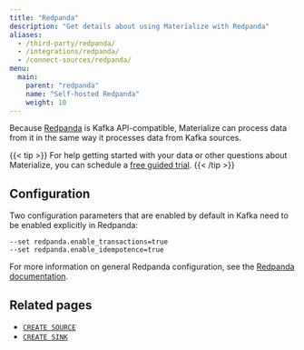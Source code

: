 ```yaml
---
title: "Redpanda"
description: "Get details about using Materialize with Redpanda"
aliases:
  - /third-party/redpanda/
  - /integrations/redpanda/
  - /connect-sources/redpanda/
menu:
  main:
    parent: "redpanda"
    name: "Self-hosted Redpanda"
    weight: 10
---
```


[//]: # "TODO(morsapaes) The Kafka guides need to be rewritten for consistency
with the Postgres ones. We should include spill to disk in the guidance then."

Because [Redpanda](https://vectorized.io/) is Kafka API-compatible, Materialize
can process data from it in the same way it processes data from Kafka sources.

{{< tip >}}
For help getting started with your data or other questions about Materialize, you can schedule a [free guided trial](https://materialize.com/demo/?utm_campaign=General&utm_source=documentation).
{{< /tip >}}

## Configuration

Two configuration parameters that are enabled by default in Kafka need to be enabled explicitly in Redpanda:

```nofmt
--set redpanda.enable_transactions=true
--set redpanda.enable_idempotence=true
```

For more information on general Redpanda configuration, see the [Redpanda documentation](https://vectorized.io/docs/configuration/).

## Related pages

- [`CREATE SOURCE`](/sql/create-source/kafka/)
- [`CREATE SINK`](/sql/create-sink/)

